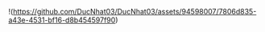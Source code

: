 !(https://github.com/DucNhat03/DucNhat03/assets/94598007/7806d835-a43e-4531-bf16-d8b454597f90)
<!--
**DucNhat03/DucNhat03** is a ✨ _special_ ✨ repository because its `README.md` (this file) appears on your GitHub profile.

Here are some ideas to get you started:

- 🔭 I’m currently working on ...
- 🌱 I’m currently learning ...
- 👯 I’m looking to collaborate on ...
- 🤔 I’m looking for help with ...
- 💬 Ask me about ...
- 📫 How to reach me: ...
- 😄 Pronouns: ...
- ⚡ Fun fact: ...
-->
